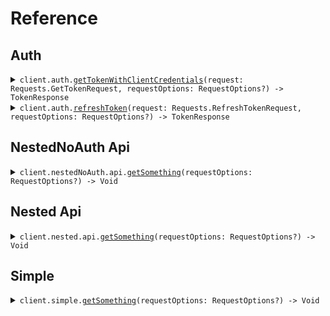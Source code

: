 # Reference
## Auth
<details><summary><code>client.auth.<a href="/Sources/Resources/Auth/AuthClient.swift">getTokenWithClientCredentials</a>(request: Requests.GetTokenRequest, requestOptions: RequestOptions?) -> TokenResponse</code></summary>
<dl>
<dd>

#### 🔌 Usage

<dl>
<dd>

<dl>
<dd>

```swift
import Foundation
import OauthClientCredentialsEnvironmentVariables

private func main() async throws {
    let client = OauthClientCredentialsEnvironmentVariablesClient()

    try await client.auth.getTokenWithClientCredentials(request: .init(
        clientId: "client_id",
        clientSecret: "client_secret",
        audience: .httpsApiExampleCom,
        grantType: .clientCredentials,
        scope: "scope"
    ))
}

try await main()
```
</dd>
</dl>
</dd>
</dl>

#### ⚙️ Parameters

<dl>
<dd>

<dl>
<dd>

**request:** `Requests.GetTokenRequest` 
    
</dd>
</dl>

<dl>
<dd>

**requestOptions:** `RequestOptions?` — Additional options for configuring the request, such as custom headers or timeout settings.
    
</dd>
</dl>
</dd>
</dl>


</dd>
</dl>
</details>

<details><summary><code>client.auth.<a href="/Sources/Resources/Auth/AuthClient.swift">refreshToken</a>(request: Requests.RefreshTokenRequest, requestOptions: RequestOptions?) -> TokenResponse</code></summary>
<dl>
<dd>

#### 🔌 Usage

<dl>
<dd>

<dl>
<dd>

```swift
import Foundation
import OauthClientCredentialsEnvironmentVariables

private func main() async throws {
    let client = OauthClientCredentialsEnvironmentVariablesClient()

    try await client.auth.getTokenWithClientCredentials(request: .init(
        clientId: "client_id",
        clientSecret: "client_secret",
        audience: .httpsApiExampleCom,
        grantType: .clientCredentials,
        scope: "scope"
    ))
}

try await main()
```
</dd>
</dl>
</dd>
</dl>

#### ⚙️ Parameters

<dl>
<dd>

<dl>
<dd>

**request:** `Requests.RefreshTokenRequest` 
    
</dd>
</dl>

<dl>
<dd>

**requestOptions:** `RequestOptions?` — Additional options for configuring the request, such as custom headers or timeout settings.
    
</dd>
</dl>
</dd>
</dl>


</dd>
</dl>
</details>

## NestedNoAuth Api
<details><summary><code>client.nestedNoAuth.api.<a href="/Sources/Resources/NestedNoAuth/Api/ApiClient.swift">getSomething</a>(requestOptions: RequestOptions?) -> Void</code></summary>
<dl>
<dd>

#### 🔌 Usage

<dl>
<dd>

<dl>
<dd>

```swift
import Foundation
import OauthClientCredentialsEnvironmentVariables

private func main() async throws {
    let client = OauthClientCredentialsEnvironmentVariablesClient()

    try await client.nestedNoAuth.api.getSomething()
}

try await main()
```
</dd>
</dl>
</dd>
</dl>

#### ⚙️ Parameters

<dl>
<dd>

<dl>
<dd>

**requestOptions:** `RequestOptions?` — Additional options for configuring the request, such as custom headers or timeout settings.
    
</dd>
</dl>
</dd>
</dl>


</dd>
</dl>
</details>

## Nested Api
<details><summary><code>client.nested.api.<a href="/Sources/Resources/Nested/Api/NestedApiClient.swift">getSomething</a>(requestOptions: RequestOptions?) -> Void</code></summary>
<dl>
<dd>

#### 🔌 Usage

<dl>
<dd>

<dl>
<dd>

```swift
import Foundation
import OauthClientCredentialsEnvironmentVariables

private func main() async throws {
    let client = OauthClientCredentialsEnvironmentVariablesClient()

    try await client.nested.api.getSomething()
}

try await main()
```
</dd>
</dl>
</dd>
</dl>

#### ⚙️ Parameters

<dl>
<dd>

<dl>
<dd>

**requestOptions:** `RequestOptions?` — Additional options for configuring the request, such as custom headers or timeout settings.
    
</dd>
</dl>
</dd>
</dl>


</dd>
</dl>
</details>

## Simple
<details><summary><code>client.simple.<a href="/Sources/Resources/Simple/SimpleClient.swift">getSomething</a>(requestOptions: RequestOptions?) -> Void</code></summary>
<dl>
<dd>

#### 🔌 Usage

<dl>
<dd>

<dl>
<dd>

```swift
import Foundation
import OauthClientCredentialsEnvironmentVariables

private func main() async throws {
    let client = OauthClientCredentialsEnvironmentVariablesClient()

    try await client.simple.getSomething()
}

try await main()
```
</dd>
</dl>
</dd>
</dl>

#### ⚙️ Parameters

<dl>
<dd>

<dl>
<dd>

**requestOptions:** `RequestOptions?` — Additional options for configuring the request, such as custom headers or timeout settings.
    
</dd>
</dl>
</dd>
</dl>


</dd>
</dl>
</details>
